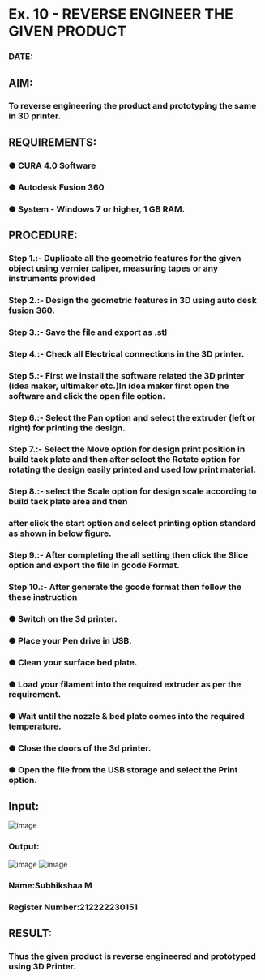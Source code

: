 # Ex. 10 - REVERSE ENGINEER THE GIVEN PRODUCT

### DATE: 

## AIM: 
### To reverse engineering the product and prototyping the same in 3D printer.

## REQUIREMENTS:
### ●	CURA 4.0 Software
### ●	 Autodesk Fusion 360
### ●	 System - Windows 7 or higher, 1 GB RAM.

## PROCEDURE:
### Step 1.:- Duplicate all the geometric features for the given object using vernier caliper, measuring tapes or any instruments provided
### Step 2.:- Design the geometric features in 3D using auto desk fusion 360.
### Step 3.:- Save the file and export as .stl
### Step 4.:- Check all Electrical connections in the 3D printer.
### Step 5.:- First we install the software related the 3D printer (idea maker, ultimaker etc.)In idea maker first open the software and click the open file option.
### Step 6.:- Select the Pan option and select the extruder (left or right) for printing the design.
### Step 7.:- Select the Move option for design print position in build tack plate and then after select the Rotate option for rotating the design easily printed and used low print material.
### Step 8.:- select the Scale option for design scale according to build tack plate area and then
### after click the start option and select printing option standard as shown in below figure.
### Step 9.:- After completing the all setting then click the Slice option and export the file in gcode Format.
### Step 10.:- After generate the gcode format then follow the these instruction 
  ###   ●	Switch on the 3d printer.
  ###   ●	Place your Pen drive in USB.
  ###   ●	Clean your surface bed plate.
  ###   ●	Load your filament into the required extruder as per the requirement.
  ###   ●	Wait until the nozzle & bed plate comes into the required temperature.
  ###   ●	Close the doors of the 3d printer.
  ###   ●	Open the file from the USB storage and select the Print option.

## Input:
![image](https://github.com/Subhikshaa13/Ex.-10---REVERSE-ENGINEER-THE-GIVEN-PRODUCT/assets/118787344/e07f501d-01f3-4799-8a7e-da1cb59b05f0)


### Output:
![image](https://github.com/Subhikshaa13/Ex.-10---REVERSE-ENGINEER-THE-GIVEN-PRODUCT/assets/118787344/d779075a-d906-4c63-8bed-ab95b048ebb1)
![image](https://github.com/Subhikshaa13/Ex.-10---REVERSE-ENGINEER-THE-GIVEN-PRODUCT/assets/118787344/b961831f-19b3-44a8-9623-813716667add)





### Name:Subhikshaa M
### Register Number:212222230151

## RESULT:
###   Thus the given product is reverse engineered and prototyped using 3D Printer.
